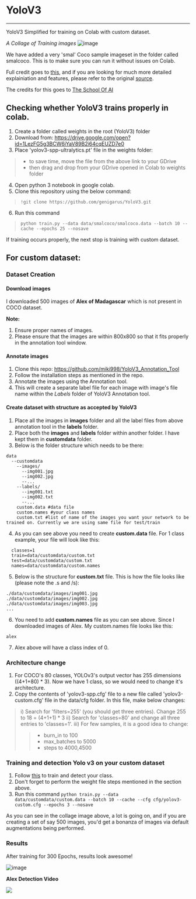 # YoloV3
________
YoloV3 Simplified for training on Colab with custom dataset. 

_A Collage of Training images_
![image](https://github.com/genigarus/YoloV3/blob/master/output/train.png)


We have added a very 'smal' Coco sample imageset in the folder called smalcoco. This is to make sure you can run it without issues on Colab.

Full credit goes to [this](https://github.com/ultralytics/yolov3), and if you are looking for much more detailed explainiation and features, please refer to the original [source](https://github.com/ultralytics/yolov3).

The credits for this goes to [The School Of AI](https://github.com/theschoolofai/YoloV3)

## Checking whether YoloV3 trains properly in colab. 
1. Create a folder called weights in the root (YoloV3) folder
2. Download from: https://drive.google.com/open?id=1LezFG5g3BCW6iYaV89B2i64cqEUZD7e0
3. Place 'yolov3-spp-ultralytics.pt' file in the weights folder:
  > * to save time, move the file from the above link to your GDrive
  > * then drag and drop from your GDrive opened in Colab to weights folder
4. Open python 3 notebook in google colab.
5. Clone this repository using the below command:
> `!git clone https://github.com/genigarus/YoloV3.git`
6. Run this command
> `python train.py --data data/smalcoco/smalcoco.data --batch 10 --cache --epochs 25 --nosave`

If training occurs properly, the next stop is training with custom dataset.

## For custom dataset:

### Dataset Creation

#### Download images

I downloaded 500 images of **Alex of Madagascar** which is not present in COCO dataset.

**Note:**
1. Ensure proper names of images.
2. Please ensure that the images are within 800x800 so that it fits properly in the annotation tool window.

#### Annotate images
1. Clone this repo: https://github.com/miki998/YoloV3_Annotation_Tool
2. Follow the installation steps as mentioned in the repo. 
3. Annotate the images using the Annotation tool.
4. This will create a separate label file for each image with image's file name within the *Labels* folder of YoloV3 Annotation tool.

#### Create dataset with structure as accepted by YoloV3

1. Place all the images in **images** folder and all the label files from above annotation tool in the **labels** folder.
2. Place both the **images** and **labels** folder within another folder. I have kept them in **customdata** folder.
3. Below is the folder structure which needs to be there:
```
data
  --customdata
    --images/
      --img001.jpg
      --img002.jpg
      --...
    --labels/
      --img001.txt
      --img002.txt
      --...
    custom.data #data file
    custom.names #your class names
    custom.txt #list of name of the images you want your network to be trained on. Currently we are using same file for test/train
```
4. As you can see above you need to create **custom.data** file. For 1 class example, your file will look like this:
```
  classes=1
  train=data/customdata/custom.txt
  test=data/customdata/custom.txt 
  names=data/customdata/custom.names
```
5. Below is the structure for **custom.txt** file. This is how the file looks like (please note the .s and /s):
```
./data/customdata/images/img001.jpg
./data/customdata/images/img002.jpg
./data/customdata/images/img003.jpg
...
```
6. You need to add **custom.names** file as you can see above. Since I downloaded images of Alex. My custom.names file looks like this:
```
alex
```
7. Alex above will have a class index of 0. 


### Architecture change
1. For COCO's 80 classes, YOLOv3's output vector has 255 dimensions ((4+1+80) * 3). Now we have 1 class, so we would need to change it's architecture.
2. Copy the contents of 'yolov3-spp.cfg' file to a new file called 'yolov3-custom.cfg' file in the data/cfg folder. In this file, make below changes:
 >i) Search for 'filters=255' (you should get three entries). Change 255 to 18 = (4+1+1) * 3
 >ii) Search for 'classes=80' and change all three entries to 'classes=1'.
 >iii) For few samples, it is a good idea to change:
  >>* burn_in to 100
  >>* max_batches to 5000
  >>* steps to 4000,4500

### Training and detection Yolo v3 on your custom dataset
1. Follow [this]() to train and detect your class.
2. Don't forget to perform the weight file steps mentioned in the section above. 
3. Run this command `python train.py --data data/customdata/custom.data --batch 10 --cache --cfg cfg/yolov3-custom.cfg --epochs 3 --nosave`

As you can see in the collage image above, a lot is going on, and if you are creating a set of say 500 images, you'd get a bonanza of images via default augmentations being performed. 


### Results
After training for 300 Epochs, results look awesome!

![image](https://github.com/genigarus/YoloV3/blob/master/output/download.jpg)


**Alex Detection Video**

[![](https://img.youtube.com/vi/e1D-shteTAI/0.jpg)](https://www.youtube.com/watch?v=e1D-shteTAI)

